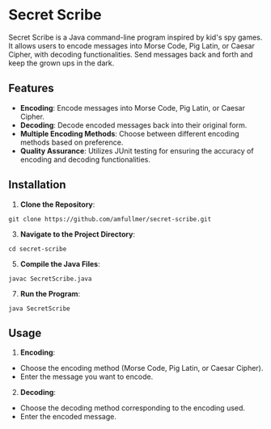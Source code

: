 # Secret Scribe

Secret Scribe is a Java command-line program inspired by kid's spy games. It allows users to encode messages into Morse Code, Pig Latin, or Caesar Cipher, with decoding functionalities. Send messages back and forth and keep the grown ups in the dark. 

## Features

- **Encoding**: Encode messages into Morse Code, Pig Latin, or Caesar Cipher.
- **Decoding**: Decode encoded messages back into their original form.
- **Multiple Encoding Methods**: Choose between different encoding methods based on preference.
- **Quality Assurance**: Utilizes JUnit testing for ensuring the accuracy of encoding and decoding functionalities.

## Installation

1. **Clone the Repository**:
```plaintext
git clone https://github.com/amfullmer/secret-scribe.git
```

3. **Navigate to the Project Directory**:
```plaintext
cd secret-scribe
```

5. **Compile the Java Files**:
```plaintext
javac SecretScribe.java
```

7. **Run the Program**:
```plaintext
java SecretScribe
```

## Usage

1. **Encoding**:
- Choose the encoding method (Morse Code, Pig Latin, or Caesar Cipher).
- Enter the message you want to encode.

2. **Decoding**:
- Choose the decoding method corresponding to the encoding used.
- Enter the encoded message.
